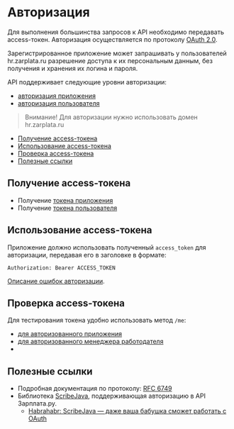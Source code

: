 # Авторизация

Для выполнения большинства запросов к API необходимо передавать access-токен.
Авторизация осуществляется по протоколу [OAuth 2.0](#links).

Зарегистрированное приложение может запрашивать у пользователей hr.zarplata.ru
разрешение доступа к их персональным данным, без получения и хранения их
логина и пароля.

API поддерживает следующие уровни авторизации:
* [авторизация приложения](authorization_for_application.md)
* [авторизация пользователя](authorization_for_user.md)

> Внимание! Для авторизации нужно использовать домен hr.zarplata.ru

* [Получение access-токена](#get-access_token)
* [Использование access-токена](#use-access_token)
* [Проверка access-токена](#check-access_token)
* [Полезные ссылки](#links)

<a name="get-access_token"></a>
## Получение access-токена

* Получение [токена приложения](authorization_for_application.md#get-client-auth)
* Получение [токена пользователя](authorization_for_user.md#get-auth)

<a name="use-access_token"></a>
## Использование access-токена

Приложение должно использовать полученный `access_token` для авторизации,
передавая его в заголовке в формате:

```Authorization: Bearer ACCESS_TOKEN```

[Описание ошибок авторизации](errors.md#oauth).

<a name="check-access_token"></a>
## Проверка access-токена

Для тестирования токена удобно использовать метод `/me`:

* [для авторизованного приложения](https://api.zarplata.ru/openapi/redoc#tag/Informaciya-o-prilozhenii/paths/~1me/get)
* [для авторизованного менеджера работодателя](https://api.zarplata.ru/openapi/redoc#tag/Informaciya-o-menedzhere/paths/~1me/get)
* 

<a name="links"></a>
## Полезные ссылки

* Подробная документация по протоколу: [RFC 6749](http://tools.ietf.org/html/rfc6749)
* Библиотека [ScribeJava](https://github.com/scribejava/scribejava),
  поддерживающая авторизацию в API Зарплата.ру.
  * [Habrahabr: ScribeJava — даже ваша бабушка сможет работать с OAuth](https://habrahabr.ru/company/hh/blog/278957/)